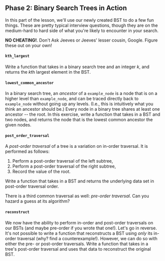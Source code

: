 ## Phase 2: Binary Search Trees in Action

In this part of the lesson, we'll use our newly created BST to do a few fun things. These are pretty typical interview questions, though they are on the medium-hard to hard side of what you're likely to encounter in your search.

**NO CHEATING!**. Don't Ask Jeeves or Jeeves' lesser cousin, Google. Figure these out on your own!

#### `kth_largest`

Write a function that takes in a binary search tree and an integer *k*, and returns the <i>k</i>th largest element in the BST.

#### `lowest_common_ancestor`

In a binary search tree, an *ancestor* of a `example_node` is a node that is on a higher level than `example_node`, and can be traced directly back to `example_node` without going up any levels. (I.e., this is intuitively what you think an ancestor should be.) Every node in a binary tree shares at least one ancestor -- the root. In this exercise, write a function that takes in a BST and two nodes, and returns the node that is the lowest common ancestor the given nodes.

#### `post_order_traversal`

A *post-order traversal* of a tree is a variation on in-order traversal. It is performed as follows:

1. Perform a post-order traversal of the left subtree,
2. Perform a post-order traversal of the right subtree,
3. Record the value of the root.

Write a function that takes in a BST and returns the underlying data set in post-order traversal order.

There is a third common traversal as well: *pre-order traversal*. Can you hazard a guess at its algorithm?

#### `reconstruct`

We now have the ability to perform in-order and post-order traversals on our BSTs (and maybe pre-order if you wrote that one!). Let's go in reverse. It's not possible to write a function that reconstructs a BST using *only* its in-order traversal (why? find a counterexample!).  However, we can do so with either the pre- or post-order traversals. Write a function that takes in a tree's post-order traversal and uses that data to reconstruct the original BST.
